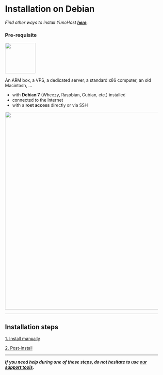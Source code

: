 # Installation on Debian

*Find other ways to install YunoHost **[here](/install)**.*

### Pre-requisite

<img width=100 src="https://yunohost.org/images/debian-logo.png">

An ARM box, a VPS, a dedicated server, a standard x86 computer, an old Macintosh, ...

* with **Debian 7** (Wheezy, Raspbian, Cubian, etc.) installed
* connected to the Internet
* with a **root access** directly or via SSH

<img width=650 src="https://yunohost.org/images/debian_install.png">

---

## Installation steps

<a class="btn btn-lg btn-default" href="/install_manually">1. Install manually</a>

<a class="btn btn-lg btn-default" href="/postinstall">2. Post-install</a>

---

***If you need help during one of these steps, do not hesitate to use [our support tools](/support).***


